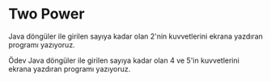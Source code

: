# Two Power
Java döngüler ile girilen sayıya kadar olan 2'nin kuvvetlerini ekrana yazdıran programı yazıyoruz.

Ödev
Java döngüler ile girilen sayıya kadar olan 4 ve 5'in kuvvetlerini ekrana yazdıran programı yazıyoruz.